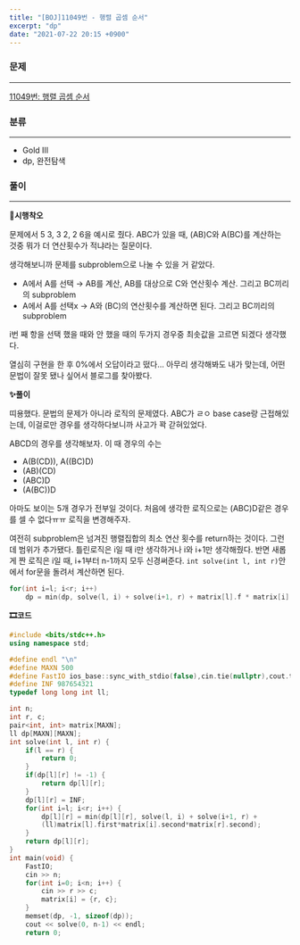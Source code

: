 ```yaml
---
title: "[BOJ]11049번 - 행렬 곱셈 순서"
excerpt: "dp"
date: "2021-07-22 20:15 +0900"
---
```


### 문제

---

[11049번: 행렬 곱셈 순서](https://www.acmicpc.net/problem/11049)

### 분류

---

- Gold III
- dp, 완전탐색

### 풀이

---

**🧨시행착오**

문제에서 5 3, 3 2, 2 6을 예시로 줬다. ABC가 있을 때, (AB)C와 A(BC)를 계산하는 것중 뭐가 더 연산횟수가 적냐라는 질문이다.

생각해보니까 문제를 subproblem으로 나눌 수 있을 거 같았다. 

- A에서 A를 선택 → AB를 계산, AB를 대상으로 C와 연산횟수 계산. 그리고 BC끼리의 subproblem
- A에서 A를 선택x →  A와 (BC)의 연산횟수를 계산하면 된다. 그리고 BC끼리의 subproblem

i번 째 항을 선택 했을 때와 안 했을 때의 두가지 경우중 최솟값을 고르면 되겠다 생각했다.

열심히 구현을 한 후 0%에서 오답이라고 떴다... 아무리 생각해봐도 내가 맞는데, 어떤 문법이 잘못 됐나 싶어서 블로그를 찾아봤다.

**✨풀이**

띠용했다. 문법의 문제가 아니라 로직의 문제였다. ABC가 ㄹㅇ base case랑 근접해있는데, 이걸로만 경우를 생각하다보니까 사고가 꽉 갇혀있었다.

ABCD의 경우를 생각해보자. 이 때 경우의 수는 

- A(B(CD)), A((BC)D)
- (AB)(CD)
- (ABC)D
- (A(BC))D

아마도 보이는 5개 경우가 전부일 것이다. 처음에 생각한 로직으로는 (ABC)D같은 경우를 셀 수 없다ㅠㅠ 로직을 변경해주자.

여전히 subproblem은 넘겨진 행렬집합의 최소 연산 횟수를 return하는 것이다. 그런데 범위가 추가됐다. 틀린로직은 i일 때 i만 생각하거나 i와 i+1만 생각해줬다. 반면 새롭게 짠 로직은 i일 때, i+1부터 n-1까지 모두 신경써준다. `int solve(int l, int r)`안에서 for문을 돌려서 계산하면 된다.

```cpp
for(int i=l; i<r; i++)	
	dp = min(dp, solve(l, i) + solve(i+1, r) + matrix[l].f * matrix[i].s * matrix[r].s);
```

**🎞코드**

```cpp
#include <bits/stdc++.h>
using namespace std;

#define endl "\n"
#define MAXN 500
#define FastIO ios_base::sync_with_stdio(false),cin.tie(nullptr),cout.tie(nullptr)
#define INF 987654321
typedef long long int ll;

int n;
int r, c;
pair<int, int> matrix[MAXN];
ll dp[MAXN][MAXN];
int solve(int l, int r) {
    if(l == r) {
        return 0;
    }
    if(dp[l][r] != -1) {
        return dp[l][r];
    }
    dp[l][r] = INF;
    for(int i=l; i<r; i++) {
        dp[l][r] = min(dp[l][r], solve(l, i) + solve(i+1, r) +
        (ll)matrix[l].first*matrix[i].second*matrix[r].second);
    }
    return dp[l][r];
}
int main(void) {
    FastIO;
    cin >> n;
    for(int i=0; i<n; i++) {
        cin >> r >> c;
        matrix[i] = {r, c};
    }
    memset(dp, -1, sizeof(dp));
    cout << solve(0, n-1) << endl;
    return 0;
```